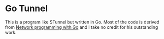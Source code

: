 Go Tunnel
========


This is a program like STunnel but written in Go. Most of the code is derived from [Network programming with Go](http://jan.newmarch.name/go/) and I take no credit for his outstanding work.